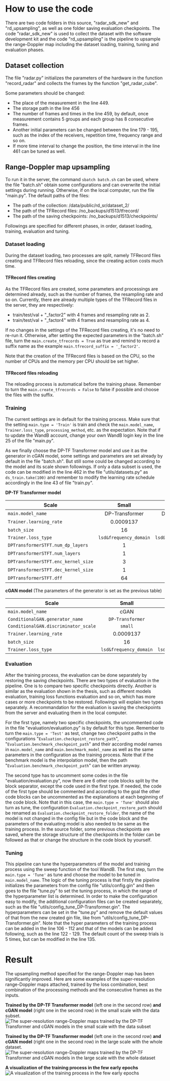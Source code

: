 # How to use the code
There are two code folders in this source, "radar_sdk_new" and "rd_upsampling", as well as one folder saving evaluation checkpoints. The code "radar_sdk_new" is used to collect the dataset with the software development kit and the code "rd_upsampling" is the pipeline to upsample the range-Doppler map including the dataset loading, training, tuning and evaluation phases.
## Dataset collection
The file "radar.py" initializes the parameters of the hardware in the function "record_radar" and collects the frames by the function "get_radar_cube".

Some parameters should be changed:
+ The place of the measurement in the line 449.
+ The storage path in the line 456
+ The number of frames and times in the line 459, by default, once measurement contains 5 groups and each group has 8 consecutive frames.
+ Another initial parameters can be changed between the line 179 - 195, such as the index of the receivers, repetition time, frequency range and so on.
+ If more time interval to change the position, the time interval in the line 461 can be tuned as well.
## Range-Doppler map upsampling
To run it in the server, the command ```sbatch batch.sh``` can be used, where the file "batch.sh" obtain some configurations and can overwrite the initial settings during running. Otherwise, if on the local computer, run the file "main.py".
The default paths of the files:
+ The path of the collection: /data/public/rd_sr/dataset_2/
+ The path of the TFRecord files: /no_backups/d1513/tfrecord/
+ The path of the saving checkpoints: /no_backups/d1513/checkpoints/

Followings are specified for different phases, in order, dataset loading, training, evaluation and tuning.
### Dataset loading
During the dataset loading, two processes are split, namely TFRecord files creating and TFRecord files reloading, since the creating action costs much time.
#### TFRecord files creating
As the TFRecord files are created, some parameters and processings are determined already, such as the number of frames, the resampling rate and so on. Currently, there are already multiple types of the TFRecord files in the server, they are respectively:
+ train/test/val + "_factor2" with 4 frames and resampling rate as 2.
+ train/test/val + "_factor4" with 4 frames and resampling rate as 4.

If no changes in the settings of the TFRecord files creating, it's no need to re-run it. Otherwise, after setting the expected parameters in the "batch.sh" file, turn the ```main.create_tfrecords = True``` as true and remind to record a suffix name as the example ```main.tfrecord_suffix = '_factor2'```.

Note that the creation of the TFRecord files is based on the CPU, so the number of CPUs and the memory per CPU should be set higher.
#### TFRecord files reloading
The reloading process is automatical before the training phase. Remember to turn the ```main.create_tfrecords = False``` to false if possible and choose the files with the suffix.
### Training
The current settings are in default for the training process. Make sure that the setting ```main.type = 'Train'``` is train and check the ```main.model_name```, ```Trainer.loss_type```, ```processing_method```, etc. as the expectation. Note that if to update the WandB account, change your own WandB login key in the line 25 of the file "main.py".

As we finally choose the DP-TF Transformer model and use it as the generator in cGAN model, some settings and parameters are set already by default in the file "batch.sh". But still some could be changed according to the model and its scale shown followings. If only a data subset is used, the code can be modified in the line 462 in the file "utils/datasets.py" as ```ds_train.take(100)``` and remember to modify the learning rate schedule accordingly in the line 43 of file "train.py".

**DP-TF Transformer model**

| Scale | Small | Large |
|--------|:--------:|:---------:|
|```main.model_name```| DP-Transformer | DP-Transformer |
|```Trainer.learning_rate```| 0.0009137 | 0.0009137 |
|```batch_size```| 16 | 16 |
|```Trainer.loss_type```| ```lsd&frequency_domain``` | ```lsd&frequency_domain``` |
|```DPTransformerSTFT.num_dp_layers```| 1 | 2 |
|```DPTransformerSTFT.num_layers```| 1 | 3 |
|```DPTransformerSTFT.enc_kernel_size```| 3 | 5 |
|```DPTransformerSTFT.dec_kernel_size```| 1 | 2 |
|```DPTransformerSTFT.dff```| 64 | 88 |

**cGAN model** (The parameters of the generator is set as the previous table)

| Scale | Small | Large |
|--------|:--------:|:---------:|
|```main.model_name```| cGAN | cGAN |
|```ConditionalGAN.generator_name```| ```DP-Transformer``` | ```DP-Transformer``` |
|```ConditionalGAN.discriminator_scale```| ```small``` | ```large``` |
|```Trainer.learning_rate```| 0.0009137 | 0.0009137 |
|```batch_size```| 16 | 16 |
|```Trainer.loss_type```| ```lsd&frequency_domain``` | ```lsd&frequency_domain``` |

### Evaluation
After the training process, the evaluation can be done separately by restoring the saving checkpoints. There are two types of evaluation in the pipeline. One is to compare two specific checkpoints directly. Another is similar as the evaluation shown in the thesis, such as different models evaluation, training loss functions evaluation and so on, which has more cases or more checkpoints to be restored. Followings will explain two types separately. A recommandation for the evaluation is saving the checkpoints from the server and evaluating them in the local computer.

For the first type, namely two specific checkpoints, the uncommented code in the file "evaluation/evaluation.py" is by default for this type. Remember to turn the ```main.type = 'Test'``` as test, change two checkpoint paths in the configurations "```Evaluation.checkpoint_restore_path```", "```Evaluation.benchmark_checkpoint_path```" and their according model names in ```main.model_name``` and ```main.benchmark_model_name``` as well as the same parameters in the configuration as the training process. Note that if the benchmark model is the interpolation model, then the path "```Evaluation.benchmark_checkpoint_path```" can be written anyway.

The second type has to uncomment some codes in the file "evaluation/evaluation.py", now there are 6 other code blocks split by the block separator, except the code used in the first type. If needed, the code of the first type should be commented and according to the goal the other code blocks can be uncommented as the explanations at each beginning of the code block. Note that in this case, the ```main.type = 'Tune'``` should also turn as tune, the configuration ```Evaluation.checkpoint_restore_path``` should be renamed as ```Evaluation.checkpoint_restore_folder```, the name of the model is not changed in the config file but in the code block and the parameters of the evaluating model is also needed to be same as the training process. In the source folder, some previous checkpoints are saved, where the storage structure of the checkpoints in the folder can be followed as that or change the structure in the code block by yourself.

### Tuning
This pipeline can tune the hyperparameters of the model and training process using the sweep function of the tool WandB. The first step, turn the ```main.type = 'Tune'``` as tune and choose the model to be tuned in ```main.model_name```. The logic of the tuning process is that firstly the pipeline initializes the parameters from the config file "utils/config.gin" and then goes to the file "tune.py" to set the tuning process, in which the range of the hyperparameter list is determined. In order to make the configuration easy to modify, the additional configuration files can be created separately, such as the file "utils/config_tune_DP-Transformer.gin". The hyperparameters can be set in the "tune.py" and remove the default values of that from the new created gin file, like from "utils/config_tune_DP-Transformer.gin". Note that the hyper parameters of the training process can be added in the line 106 - 112 and that of the models can be added following, such as the line 122 - 129. The default count of the sweep trials is 5 times, but can be modified in the line 135.

# Result
The upsampling method specified for the range-Doppler map has been significantly improved. Here are some examples of the super-resolution range-Doppler maps attached, trained by the loss combination, best combination of the processing methods and the consecutive frames as the inputs.

**Trained by the DP-TF Transformer model** (left one in the second row) **and cGAN model** (right one in the second row) in the small scale with the data subset.
![The super-resolution range-Doppler maps trained by the DP-TF Transformer and cGAN models in the small scale with the data subset](../media/thesis_figures/evaluation_FOL4.png)

**Trained by the DP-TF Transformer model** (left one in the second row) **and cGAN model** (right one in the second row) in the large scale with the whole dataset.
![The super-resolution range-Doppler maps trained by the DP-TF Transformer and cGAN models in the large scale with the whole dataset](../media/thesis_figures/evaluation_large_new.png)

**A visualization of the training process in the few early epochs**
![A visualization of the training process in the few early epochs](../media/gif.gif)